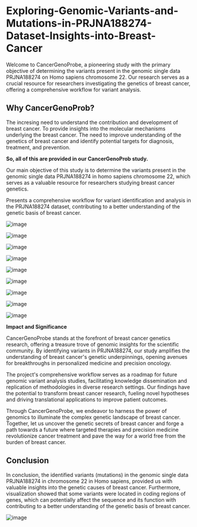 # Exploring-Genomic-Variants-and-Mutations-in-PRJNA188274-Dataset-Insights-into-Breast-Cancer
Welcome to CancerGenoProbe, a pioneering study with the primary objective of determining the variants present in the genomic single data PRJNA188274 on Homo sapiens chromosome 22. Our research serves as a crucial resource for researchers investigating the genetics of breast cancer, offering a comprehensive workflow for variant analysis.


## Why CancerGenoProb?

The incresing need to understand the contribution and development of breast cancer. 
To provide insights into the molecular mechanisms underlying the breast cancer.
The need to improve understanding of the genetics of breast cancer and identify potential targets for diagnosis, treatment, and prevention.

**So, all of this are provided in our CancerGenoProb study.**

Our main objective of this study is to determine the variants present in the genomic single data PRJNA188274 in homo sapiens chromosome 22, which serves as a valuable resource for researchers studying breast cancer genetics.

Presents a comprehensive workflow for variant identification and analysis in the PRJNA188274 dataset, contributing to a better understanding of the genetic basis of breast cancer. 

![image](https://github.com/SHrouk-Hesh/Exploring-Genomic-Variants-and-Mutations-in-PRJNA188274-Dataset-Insights-into-Breast-Cancer/assets/121517766/8f7fb1a5-ad76-49a9-989f-38bb5936bca8)

![image](https://github.com/SHrouk-Hesh/Exploring-Genomic-Variants-and-Mutations-in-PRJNA188274-Dataset-Insights-into-Breast-Cancer/assets/121517766/00f2d5fd-5e7b-4578-8a6e-66a4ffaa5a20)

![image](https://github.com/SHrouk-Hesh/Exploring-Genomic-Variants-and-Mutations-in-PRJNA188274-Dataset-Insights-into-Breast-Cancer/assets/121517766/6b34293c-28dd-4087-b511-45bf04a3ffe5)

![image](https://github.com/SHrouk-Hesh/Exploring-Genomic-Variants-and-Mutations-in-PRJNA188274-Dataset-Insights-into-Breast-Cancer/assets/121517766/a8f206ee-dc15-430c-b87f-a255b9ec26bc)

![image](https://github.com/SHrouk-Hesh/Exploring-Genomic-Variants-and-Mutations-in-PRJNA188274-Dataset-Insights-into-Breast-Cancer/assets/121517766/0335dccd-6fe1-4da1-83b6-f786241f1913)

![image](https://github.com/SHrouk-Hesh/Exploring-Genomic-Variants-and-Mutations-in-PRJNA188274-Dataset-Insights-into-Breast-Cancer/assets/121517766/c89f0eb8-7538-4a07-a2d6-a8b3ae85ba44)

![image](https://github.com/SHrouk-Hesh/Exploring-Genomic-Variants-and-Mutations-in-PRJNA188274-Dataset-Insights-into-Breast-Cancer/assets/121517766/0269f5ff-644a-4eb3-8bf1-0797decf303e)

![image](https://github.com/SHrouk-Hesh/Exploring-Genomic-Variants-and-Mutations-in-PRJNA188274-Dataset-Insights-into-Breast-Cancer/assets/121517766/e3162e57-6653-47aa-abee-2f7df284b5a0)

![image](https://github.com/SHrouk-Hesh/Exploring-Genomic-Variants-and-Mutations-in-PRJNA188274-Dataset-Insights-into-Breast-Cancer/assets/121517766/35b48659-b0b3-456b-a052-19190543ccf5)


**Impact and Significance**

CancerGenoProbe stands at the forefront of breast cancer genetics research, offering a treasure trove of genomic insights for the scientific community. By identifying variants in PRJNA188274, our study amplifies the understanding of breast cancer's genetic underpinnings, opening avenues for breakthroughs in personalized medicine and precision oncology.

The project's comprehensive workflow serves as a roadmap for future genomic variant analysis studies, facilitating knowledge dissemination and replication of methodologies in diverse research settings. Our findings have the potential to transform breast cancer research, fueling novel hypotheses and driving translational applications to improve patient outcomes.

Through CancerGenoProbe, we endeavor to harness the power of genomics to illuminate the complex genetic landscape of breast cancer. Together, let us uncover the genetic secrets of breast cancer and forge a path towards a future where targeted therapies and precision medicine revolutionize cancer treatment and pave the way for a world free from the burden of breast cancer.


## Conclusion

In conclusion, the identified variants (mutations) in the genomic single data PRJNA188274 in chromosome 22 in Homo sapiens, provided us with valuable insights into the genetic causes of breast cancer. 
Furthermore, visualization showed that some variants were located in coding regions of genes, which can potentially affect the sequence and its function with contributing to a better understanding of the genetic basis of breast cancer.

![image](https://github.com/SHrouk-Hesh/Exploring-Genomic-Variants-and-Mutations-in-PRJNA188274-Dataset-Insights-into-Breast-Cancer/assets/121517766/f9760905-9a1e-4198-ba4b-e74ac186f119)





